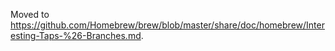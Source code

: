 Moved to https://github.com/Homebrew/brew/blob/master/share/doc/homebrew/Interesting-Taps-%26-Branches.md.
